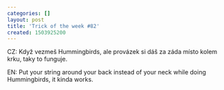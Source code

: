 ```yaml
---
categories: []
layout: post
title: 'Trick of the week #82'
created: 1503925200
---
```

CZ: Když vezmeš Hummingbirds, ale provázek si dáš za záda místo kolem krku, taky to funguje.<br />
EN: Put your string around your back instead of your neck while doing Hummingbirds, it kinda works.<br />
<br />
<div class="youtube-player" data-id="vh6S_DmpP2Y"></div>
